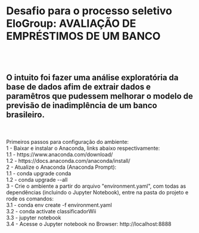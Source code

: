 <html>
    <head>
        <h1> Desafio para o processo seletivo EloGroup: AVALIAÇÃO DE EMPRÉSTIMOS DE UM BANCO </h1>
    </head>
    <br/>
    <br/>
<body>
    <h2>O intuito foi fazer uma análise exploratória da base de dados afim de extrair dados e paramêtros que 
        pudessem melhorar o modelo de previsão de inadimplência de um banco brasileiro.
    </h2>
    <br/>
    <br/>
    Primeiros passos para configuração do ambiente:
    <br/>
    1 - Baixar e instalar o Anaconda, links abaixo respectivamente:
    <br/>
        1.1 - https://www.anaconda.com/download/
        <br/>
        1.2 - https://docs.anaconda.com/anaconda/install/
        <br/>
    2 - Atualize o Anaconda (Anaconda Prompt):
    <br/>
        1.1 - conda upgrade conda
        <br/>
        1.2 - conda upgrade --all
        <br/>
    3 - Crie o ambiente a partir do arquivo "environment.yaml", com todas as dependências (incluindo o Jupyter Notebook), entre na pasta do projeto e rode os comandos:
    <br/>
        3.1 - conda env create -f environment.yaml
        <br/>
        3.2 - conda activate classificadorWii 
        <br/>
        3.3 - jupyter notebook
        <br/>
        3.4 - Acesse o Jupyter notebook no Browser: http://localhost:8888 
        <br/>
</body>
</html>
      
